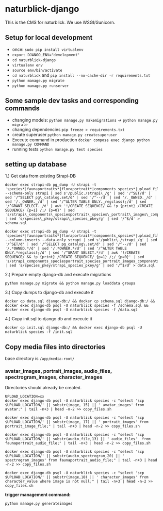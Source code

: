 # naturblick-django

This is the CMS for naturblick. We use WSGI/Gunicorn.

## Setup for local development

* once: `sudo pip install virtualenv`
* `export DJANGO_ENV="development"`
* `cd naturblick-django`
* `virtualenv env`
* `source env/bin/activate` 
* `cd naturblick` and `pip install --no-cache-dir -r requirements.txt`
* `python manage.py migrate`
* `python manage.py runserver`

## Some sample dev tasks and corresponding commands

* changing models: `python manage.py makemigrations` -> `python manage.py migrate`
* changing dependencies `pip freeze > requirements.txt`
* create superuser `python manage.py createsuperuser`
* Execute command in production `docker compose exec django python manage.py COMMAND`
* running tests `python manage.py test species`

## setting up database

1.) Get data from existing Strapi-DB

```
docker exec strapi-db pg_dump -U strapi -t 'species*|faunaportraits*|floraportrait*|components_species*|upload_file*|tags*|species__tags*|characters*|character_values*|sources_impressum*|sources_translations*' --schema-only strapi | sed s'/public./strapi\_/g' | sed '/^SET/d' | sed '/^SELECT pg\_catalog.set/d' | sed '/^--/d' | sed '/._OWNED._/d' | sed '/._OWNER._/d' | sed '/^ALTER TABLE ONLY._regclass);/d' | sed '/^GRANT SELECT._/d' | awk '!/CREATE SEQUENCE/ && !p {print} /CREATE SEQUENCE/ {p=1} /;/ {p=0}' | sed 's/strapi\_components\_speciesportrait\_species\_portrait\_images\_components/strapi\_components\_speciesportrait\_species\_portrait\_images\_compo/g' | sed 's/species\_pkey/strapi\_species_pkey/g' | sed '/^$/d' > schema.sql
```

```
docker exec strapi-db pg_dump -U strapi -t 'species*|faunaportraits*|floraportrait*|components_species*|upload_file*|tags*|species__tags*|characters*|character_values*|sources_impressum*|sources_translations*' --column-inserts --data-only strapi | sed s'/public\./strapi_/g' | sed '/^SET/d' | sed '/^SELECT pg_catalog\.set/d' | sed '/^--/d' | sed '/.*OWNED.*/d' | sed '/.*OWNER.*/d' | sed '/^ALTER TABLE ONLY.*regclass);/d' | sed '/^GRANT SELECT.*/d' | awk '!/CREATE SEQUENCE/ && !p {print} /CREATE SEQUENCE/ {p=1} /;/ {p=0}' | sed 's/strapi_components_speciesportrait_species_portrait_images_components/strapi_components_speciesportrait_species_portrait_images_compo/g' | sed 's/species_pkey/strapi_species_pkey/g' | sed '/^$/d' > data.sql
```

2.) Prepare empty django-db and execute migrations

```
python manage.py migrate && python manage.py loaddata groups 
```

3.) Copy dumps to django-db and execute it

```
docker cp data.sql django-db:/ && docker cp schema.sql django-db:/ && docker exec django-db psql -U naturblick species -f /schema.sql && docker exec django-db psql -U naturblick species -f /data.sql
```

4.) Copy init.sql to django db and execute it

```
docker cp init.sql django-db:/ && docker exec django-db psql -U naturblick species -f /init.sql
```

## Copy media files into directories

base directory is `/app/media-root/`

### avatar_images, portrait_images, audio_files, spectrogram_images, character_images

Directories should already be created.

```
UPLOAD_LOCATION=xx
docker exec django-db psql -U naturblick species -c "select 'scp $UPLOAD_LOCATION/' || substr(image, 15) || ' avatar_images' from avatar;" | tail -n+3 | head -n-2 >> copy_files.sh

docker exec django-db psql -U naturblick species -c "select 'scp $UPLOAD_LOCATION/' || substr(image, 17) || ' portrait_images' from portrait_image_file;" | tail -n+3 | head -n-2 >> copy_files.sh

docker exec django-db psql -U naturblick species -c "select 'scp $UPLOAD_LOCATION/' || substr(audio_file,13) || ' audio_files'  from faunaportrait_audio_file;" | tail -n+3 | head -n-2 >> copy_files.sh

docker exec django-db psql -U naturblick species -c "select 'scp $UPLOAD_LOCATION/' || substr(audio_spectrogram,20) || ' spectrogram_images' from faunaportrait_audio_file;" | tail -n+3 | head -n-2 >> copy_files.sh

docker exec django-db psql -U naturblick species -c "select 'scp $UPLOAD_LOCATION/' || substr(image,18) || ' character_images' from character_value where image is not null;" | tail -n+3 | head -n-2 >> copy_files.sh
```

**trigger management command:**

```
python manage.py generateimages
```
